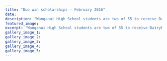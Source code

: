```yaml
---
title: "Duo win scholarships - February 2016"
date: 
description: "Wanganui High School students are two of 55 to receive DairyNZ scholarships to study agriculture or science, Wanganui Chronicle article on 17/2/16..."
featured_image: 
excerpt: "Wanganui High School students are two of 55 to receive DairyNZ scholarships to study agriculture or science."
gallery_image_1: 
gallery_image_2: 
gallery_image_3: 
gallery_image_4: 
gallery_image_5: 
---
```

